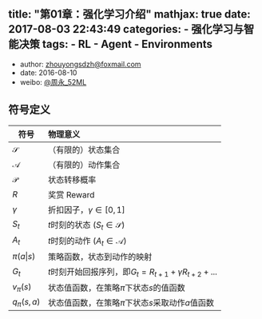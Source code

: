 title: "第01章：强化学习介绍" 
mathjax: true
date: 2017-08-03 22:43:49
categories: 
	- 强化学习与智能决策
tags: 
	- RL
	- Agent
	- Environments
---

+ author: zhouyongsdzh@foxmail.com
+ date: 2016-08-10
+ weibo: [@周永_52ML](http://weibo.com/p/1005051707438033/home?)

## 符号定义

| 符号 |  物理意义 |
| --- | :-- |
| $\mathcal{S}$ | （有限的）状态集合 |
| $\mathcal{A}$ | （有限的）动作集合 |
| $\mathcal{P}$ | 状态转移概率 |
| $R$ | 奖赏 Reward |
| $\gamma$ | 折扣因子，$\gamma \in [0,1]$
| $S_t$ | $t$时刻的状态 ($S_t \in \mathcal{S}$) |
| $A_t$ | $t$时刻的动作 ($A_t \in \mathcal{A}$) |
| $\pi(a\|s)$ | 策略函数，状态到动作的映射 |
| $G_t$ | $t$时刻开始回报序列，即$G_t=R_{t+1} + \gamma R_{t+2} + ...$ |
| $v_{\pi}(s)$ | 状态值函数，在策略$\pi$下状态$s$的值函数 |
| $q_{\pi}(s,a)$ | 状态值函数，在策略$\pi$下状态$s$采取动作$a$值函数 |
